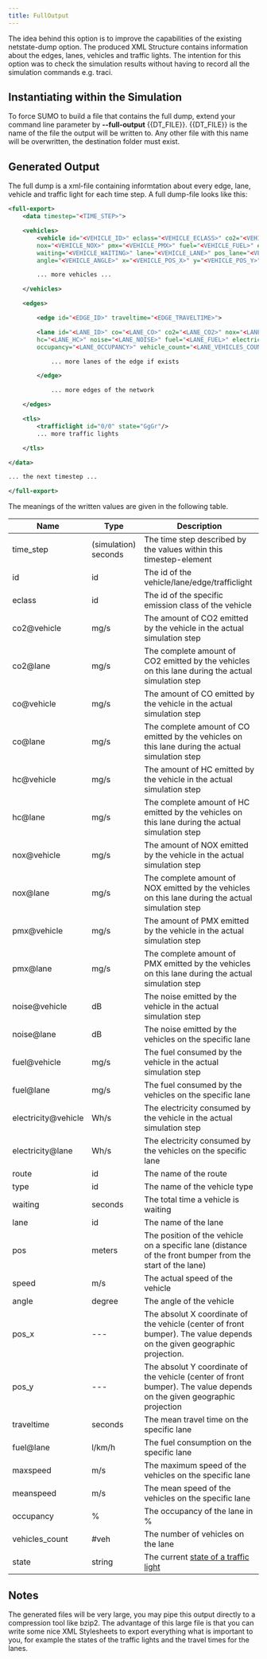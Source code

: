 ```yaml
---
title: FullOutput
---
```


The idea behind this option is to improve the capabilities of the
existing netstate-dump option. The produced XML Structure contains
information about the edges, lanes, vehicles and traffic lights. The
intention for this option was to check the simulation results without
having to record all the simulation commands e.g. traci.

## Instantiating within the Simulation

To force SUMO to build a file that contains the full dump, extend your
command line parameter by **--full-output** {{DT_FILE}}. {{DT_FILE}} is the name of the file the output will be
written to. Any other file with this name will be overwritten, the
destination folder must exist.

## Generated Output

The full dump is a xml-file containing informtation about every edge,
lane, vehicle and traffic light for each time step. A full dump-file
looks like this:

```xml
<full-export>
    <data timestep="<TIME_STEP>">

    <vehicles>
        <vehicle id="<VEHICLE_ID>" eclass="<VEHICLE_ECLASS>" co2="<VEHICLE_CO2>" co="<VEHICLE_CO>" hc="<VEHICLE_HC>"
        nox="<VEHICLE_NOX>" pmx="<VEHICLE_PMX>" fuel="<VEHICLE_FUEL>" electricity="<VEHICLE_ELECTRICITY>" noise="<VEHICLE_NOISE>" route="<VEHICLE_ROUTE>" type="<VEHICLE_TYPE>"
        waiting="<VEHICLE_WAITING>" lane="<VEHICLE_LANE>" pos_lane="<VEHICLE_POS_LANE>" speed="<VEHICLE_SPEED>"
        angle="<VEHICLE_ANGLE>" x="<VEHICLE_POS_X>" y="<VEHICLE_POS_Y>"/>

        ... more vehicles ...

    </vehicles>

    <edges>

        <edge id="<EDGE_ID>" traveltime="<EDGE_TRAVELTIME>">

        <lane id="<LANE_ID>" co="<LANE_CO>" co2="<LANE_CO2>" nox="<LANE_NOX>" pmx="<LANE_CO>"
        hc="<LANE_HC>" noise="<LANE_NOISE>" fuel="<LANE_FUEL>" electricity="<LANE_ELECTRICITY>" maxspeed="<LANE_MAXSPEED>" meanspeed="<LANE_MEANSPEED>"
        occupancy="<LANE_OCCUPANCY>" vehicle_count="<LANE_VEHICLES_COUNT>"/>

            ... more lanes of the edge if exists

        </edge>

            ... more edges of the network

    </edges>

    <tls>
        <trafficlight id="0/0" state="GgGr"/>
        ... more traffic lights

    </tls>

</data>

... the next timestep ...

</full-export>
```

The meanings of the written values are given in the following table.

| Name                | Type                 | Description                                                                                                             |
| ------------------- | -------------------- | ----------------------------------------------------------------------------------------------------------------------- |
| time_step          | (simulation) seconds | The time step described by the values within this timestep-element                                                      |
| id                  | id                   | The id of the vehicle/lane/edge/trafficlight                                                                            |
| eclass              | id                   | The id of the specific emission class of the vehicle                                                                    |
| co2\@vehicle         | mg/s                 | The amount of CO2 emitted by the vehicle in the actual simulation step                                                  |
| co2\@lane            | mg/s                 | The complete amount of CO2 emitted by the vehicles on this lane during the actual simulation step                       |
| co\@vehicle          | mg/s                 | The amount of CO emitted by the vehicle in the actual simulation step                                                   |
| co\@lane             | mg/s                 | The complete amount of CO emitted by the vehicles on this lane during the actual simulation step                        |
| hc\@vehicle          | mg/s                 | The amount of HC emitted by the vehicle in the actual simulation step                                                   |
| hc\@lane             | mg/s                 | The complete amount of HC emitted by the vehicles on this lane during the actual simulation step                        |
| nox\@vehicle         | mg/s                 | The amount of NOX emitted by the vehicle in the actual simulation step                                                  |
| nox\@lane            | mg/s                 | The complete amount of NOX emitted by the vehicles on this lane during the actual simulation step                       |
| pmx\@vehicle         | mg/s                 | The amount of PMX emitted by the vehicle in the actual simulation step                                                  |
| pmx\@lane            | mg/s                 | The complete amount of PMX emitted by the vehicles on this lane during the actual simulation step                       |
| noise\@vehicle       | dB                   | The noise emitted by the vehicle in the actual simulation step                                                          |
| noise\@lane          | dB                   | The noise emitted by the vehicles on the specific lane                                                                  |
| fuel\@vehicle        | mg/s                 | The fuel consumed by the vehicle in the actual simulation step                                                          |
| fuel\@lane           | mg/s                 | The fuel consumed by the vehicles on the specific lane                                                                  |
| electricity\@vehicle | Wh/s                 | The electricity consumed by the vehicle in the actual simulation step                                                   |
| electricity\@lane    | Wh/s                 | The electricity consumed by the vehicles on the specific lane                                                           |
| route               | id                   | The name of the route                                                                                                   |
| type                | id                   | The name of the vehicle type                                                                                            |
| waiting             | seconds              | The total time a vehicle is waiting                                                                                     |
| lane                | id                   | The name of the lane                                                                                                    |
| pos                 | meters               | The position of the vehicle on a specific lane (distance of the front bumper from the start of the lane)                |
| speed               | m/s                  | The actual speed of the vehicle                                                                                         |
| angle               | degree               | The angle of the vehicle                                                                                                |
| pos_x              | \---                 | The absolut X coordinate of the vehicle (center of front bumper). The value depends on the given geographic projection. |
| pos_y              | \---                 | The absolut Y coordinate of the vehicle (center of front bumper). The value depends on the given geographic projection  |
| traveltime          | seconds              | The mean travel time on the specific lane                                                                               |
| fuel\@lane           | l/km/h               | The fuel consumption on the specific lane                                                                               |
| maxspeed            | m/s                  | The maximum speed of the vehicles on the specific lane                                                                  |
| meanspeed           | m/s                  | The mean speed of the vehicles on the specific lane                                                                     |
| occupancy           | %                    | The occupancy of the lane in %                                                                                          |
| vehicles_count     | \#veh                | The number of vehicles on the lane                                                                                      |
| state               | string               | The current [state of a traffic light](../../Simulation/Traffic_Lights.md)                                            |

## Notes

The generated files will be very large, you may pipe this output
directly to a compression tool like bzip2. The advantage of this large
file is that you can write some nice XML Stylesheets to export
everything what is important to you, for example the states of the
traffic lights and the travel times for the lanes.

